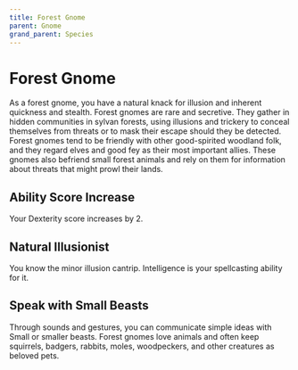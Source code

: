```yaml
---
title: Forest Gnome
parent: Gnome
grand_parent: Species
---
```


# Forest Gnome
As a forest gnome, you have a natural knack for illusion and inherent quickness and stealth. Forest gnomes are rare and secretive. They gather in hidden communities in sylvan forests, using illusions and trickery to conceal themselves from threats or to mask their escape should they be detected. Forest gnomes tend to be friendly with other good-spirited woodland folk, and they regard elves and good fey as their most important allies. These gnomes also befriend small forest animals and rely on them for information about threats that might prowl their lands.

## Ability Score Increase
Your Dexterity score increases by 2.

## Natural Illusionist
You know the minor illusion cantrip. Intelligence is your spellcasting ability for it.

## Speak with Small Beasts
Through sounds and gestures, you can communicate simple ideas with Small or smaller beasts. Forest gnomes love animals and often keep squirrels, badgers, rabbits, moles, woodpeckers, and other creatures as beloved pets.